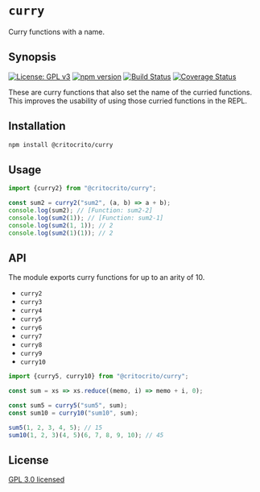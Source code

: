 # `curry`

Curry functions with a name.

## Synopsis

[![License: GPL v3](https://img.shields.io/badge/License-GPL%20v3-blue.svg)](https://www.gnu.org/licenses/gpl-3.0) [![npm version](https://img.shields.io/npm/v/@critocrito/curry.svg?style=flat)](https://www.npmjs.com/package/@critocrito/curry) [![Build Status](https://travis-ci.org/critocrito/curry.svg?branch=master)](https://travis-ci.org/critocrito/curry) [![Coverage Status](https://coveralls.io/repos/github/critocrito/curry/badge.svg)](https://coveralls.io/github/critocrito/curry)

These are curry functions that also set the name of the curried
functions. This improves the usability of using those curried functions in the
REPL.

## Installation

```sh
npm install @critocrito/curry
```

## Usage

```js
import {curry2} from "@critocrito/curry";

const sum2 = curry2("sum2", (a, b) => a + b);
console.log(sum2); // [Function: sum2-2]
console.log(sum2(1)); // [Function: sum2-1]
console.log(sum2(1, 1)); // 2
console.log(sum2(1)(1)); // 2
```

## API

The module exports curry functions for up to an arity of 10.

- `curry2`
- `curry3`
- `curry4`
- `curry5`
- `curry6`
- `curry7`
- `curry8`
- `curry9`
- `curry10`

```js
import {curry5, curry10} from "@critocrito/curry";

const sum = xs => xs.reduce((memo, i) => memo + i, 0);

const sum5 = curry5("sum5", sum);
const sum10 = curry10("sum10", sum);

sum5(1, 2, 3, 4, 5); // 15
sum10(1, 2, 3)(4, 5)(6, 7, 8, 9, 10); // 45
```

## License

[GPL 3.0 licensed](LICENSE)
